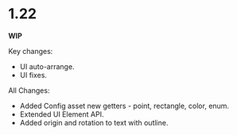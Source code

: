 # 1.22

**WIP**

Key changes:

- UI auto-arrange.
- UI fixes.

All Changes:

- Added Config asset new getters - point, rectangle, color, enum.
- Extended UI Element API.
- Added origin and rotation to text with outline.
